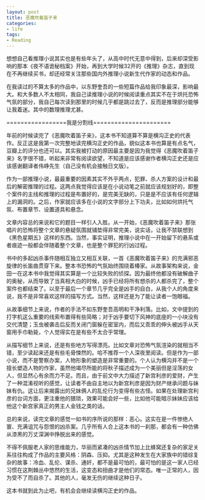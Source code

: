 ```yaml
---
layout: post
title: 恶魔吹着笛子来
categories:
- life
tags:
- Reading
---
```


想想自己看推理小说其实也是有些年头了，从高中时代无意中得到，后来却深受影响的那本《夜不语诡秘档案》开始，再到大学时候32开的《推理》杂志，直到现在不再继续买书，却还经常关注那些国内外推理小说新生代作家的动态和作品。

在我读过的不算太多的作品中，以东野奎吾的一些短篇作品给我印象最深，影响最大。和大多数人不太相同，我自己读推理小说的时候阅读重点其实不在于烘托恐怖气氛的部分，我自己每次读到那里的时候几乎都是跳过去了，反而是推理部分能够让我着迷。其中的数理推理尤甚。

=================我是分割线======================

年前的时候读完了《恶魔吹着笛子来》，这本书不知道算不算是横沟正史的代表作。反正这是我第一次完整地读完横沟正史的作品，貌似这本书也算是有点名气，豆瓣上的评分也还可以。其实我被打动的原因最主要是因为我觉得《恶魔吹着笛子来》名字很不错，听起来非常有阅读欲望，不知道是应该感谢作者横沟正史还是应该感谢翻译者伟峥先生（自己没有机会接触日文版）。

作为一部推理小说，最最重要的因素其实不外乎两点，犯罪、杀人方案的设计和最后的解密推理的过程。这两点我觉得应该是在小说动笔之前就应该规划好的，即整个案件的主线和推理的过程是布置好的，是完美无缺的，只是是不应该有任何逻辑上的漏洞的。之后，作家就应该多在小说的文字部分上下功夫，比如如何烘托气氛、布置章节、设置道具和悬念。

文章内容总的来说和它的题目一样引人入胜。从一开始，《恶魔吹着笛子来》那张唱片的恐怖将整个文章的悬疑氛围就铺垫得非常完美，说实话，让我不禁联想到《黑色星期五》这样的东西。当然，事实证明，推理小说中在一开始留下的悬系或者痕迹一般都会伴随着整个文章，也是整个罪犯的行凶过程。

书中的多起凶杀事件随相互独立又相互关联，一首《恶魔吹着笛子来》的充满邪恶旋律的长笛曲贯穿下来。整本书恐怖的气氛始终围绕着椿家。从故事架构来说，金田一在这本书中我觉得其实算是一个比较失败的侦探。因为最终他都没有破解曲子的奥秘，从而导致了当真相大白的时候，凶手已经将所有想杀的人都杀完了，整个案件也都结束了。以至于最后一个章节几乎完全是凶手的自白，从我个人的角度来说，我不是非常喜欢这样的描写方式。当然，这样还是为了能让读者一饱眼福。

从故事细节上来说，作者的手法不如东野奎吾高明和干净利落。比如，文中提到的打字机这么重要的线索布置得有些简略；对于凶手要切下风神的底座的一小块没有交代清楚；玉虫被袭击后反而关闭门窗躲在密室内，而后又乖乖的伸头被凶手从天窗用手巾勒毙，个人觉得实在是有些不太合乎常理。

从描写细节上来说，还是有些地方写得漂亮。比如文章对恐怖气氛渲染的就相当不错，至少读起来还是有些毛骨悚然的。哈不推荐一个人深夜里阅读。但是作为一部小说，而不是警察办案，人物形象的塑造是非常重要的。个人认为横沟并不是一个擅长塑造人物的作家，虽然他竭尽所能的将秋子描述成为一个美丽但是淫荡的女人，但显然心有余而力不足。而且，由于前文中大力描述了新宫利彦的爱财，产生了一种混淆视听的感觉，让读者不由自主地以为新宫利彦是因为财产继承问题与妹妹有仇。这让后来揭露出的兄妹俩人的乱伦行为变得有些古怪。如果在处理新宫利彦的台词方面，更注重他的猥琐，效果可能会好一些，比如他可能暗示妹妹应该给他这个新宫家真正的男主人金钱之类的话。

总的来说，读完文章的感觉一如书的序所说的那样：恶心。这实在是一件惨绝人寰、充满诅咒与怨恨的凶杀案。几乎所有人合上这本书的一刹那，都会有一种仿佛从漆黑的万丈深渊中挣脱出来的感觉。

不得不佩服老人家的思维能力，华丽而紧凑的凶杀情节加上比蜂窝还复杂的家足关系往往构成了作品的主要风格：阴森、压抑。尤其是这种发生在大家族中的错综复杂的故事：冷血、乱伦、谋杀、通奸，都不是最可怕的，最可怕的是这一家人已经习惯在这荆棘丛中悠然的生活，这变态和扭曲才是他们的常态。唯一正常的人，因为受不了而自杀了。其他的人，毫发无伤的继续这种日子。

这本书就到此为止吧，有机会会继续读横沟正史的作品。
